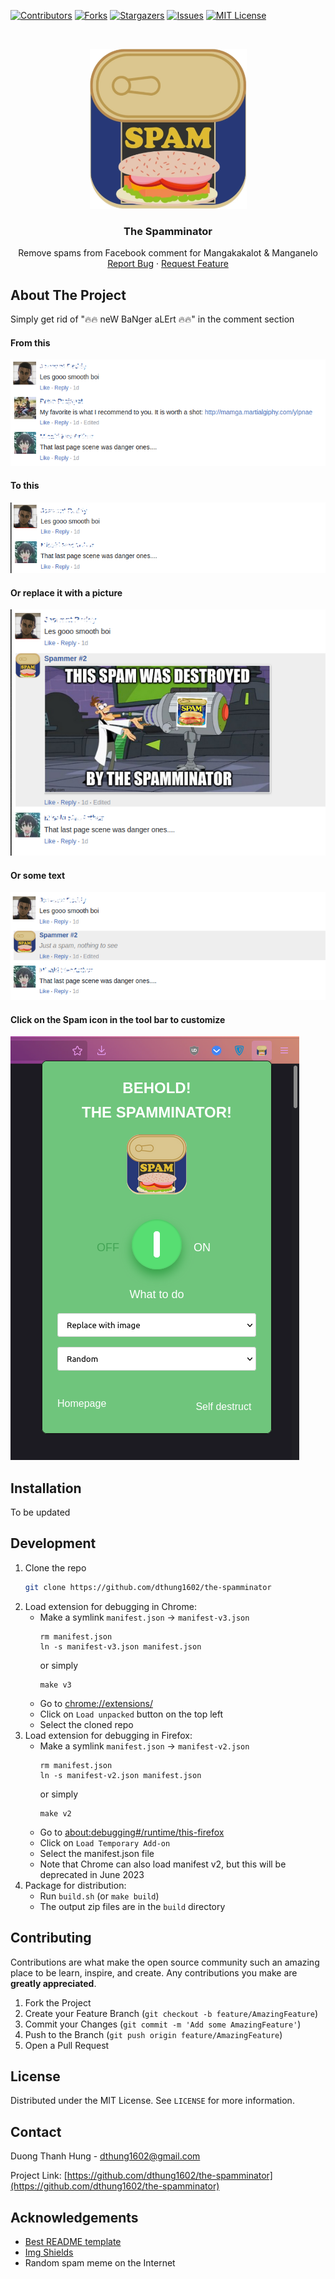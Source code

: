 <!-- README template from https://github.com/dthung1602/the-spamminator -->


[![Contributors][contributors-shield]][contributors-url]
[![Forks][forks-shield]][forks-url]
[![Stargazers][stars-shield]][stars-url]
[![Issues][issues-shield]][issues-url]
[![MIT License][license-shield]][license-url]

<!-- PROJECT LOGO -->
<br />
<p align="center">
  <a href="https://github.com/dthung1602/the-spamminator">
    <img src="https://raw.githubusercontent.com/dthung1602/the-spamminator/master/images/logo/spam-logo.png" alt="MB" width="251" height="256">
  </a>

<h3 align="center">The Spamminator</h3>

<p align="center">
    Remove spams from Facebook comment for Mangakakalot & Manganelo
    <br />
    <a href="https://github.com/dthung1602/the-spamminator/issues">Report Bug</a>
    ·
    <a href="https://github.com/dthung1602/the-spamminator/issues">Request Feature</a>
</p>

<!-- ABOUT THE PROJECT -->
## About The Project

Simply get rid of "🔥🔥 neW BaNger aLErt 🔥🔥" in the comment section

#### From this

![](images/demo/original.png)

#### To this

![](images/demo/remove.png)

#### Or replace it with a picture

![](images/demo/replace-by-image.png)

#### Or some text

![](images/demo/replace-by-text.png)

#### Click on the Spam icon in the tool bar to customize

![](images/demo/toolbar.png)

## Installation

To be updated

## Development

1. Clone the repo
    ```sh
    git clone https://github.com/dthung1602/the-spamminator
    ```
2. Load extension for debugging in Chrome:
    - Make a symlink `manifest.json` -> `manifest-v3.json`
        ```shell
        rm manifest.json
        ln -s manifest-v3.json manifest.json     
        ```
        or simply 
        ```shell
        make v3
        ```
    - Go to [chrome://extensions/](chrome://extensions/)
    - Click on `Load unpacked` button on the top left
    - Select the cloned repo
3. Load extension for debugging in Firefox:
    - Make a symlink `manifest.json` -> `manifest-v2.json`
        ```shell
        rm manifest.json
        ln -s manifest-v2.json manifest.json     
        ```
        or simply
        ```shell
        make v2
        ```
    - Go to [about:debugging#/runtime/this-firefox](about:debugging#/runtime/this-firefox)
    - Click on `Load Temporary Add-on`
    - Select the manifest.json file
    - Note that Chrome can also load manifest v2, but this will be deprecated in June 2023
4. Package for distribution:
    - Run `build.sh` (or `make build`)
    - The output zip files are in the `build` directory
<!-- CONTRIBUTING -->
## Contributing

Contributions are what make the open source community such an amazing place to be learn, inspire, and create. Any contributions you make are **greatly appreciated**.

1. Fork the Project
2. Create your Feature Branch (`git checkout -b feature/AmazingFeature`)
3. Commit your Changes (`git commit -m 'Add some AmazingFeature'`)
4. Push to the Branch (`git push origin feature/AmazingFeature`)
5. Open a Pull Request



<!-- LICENSE -->
## License

Distributed under the MIT License. See `LICENSE` for more information.


<!-- CONTACT -->
## Contact

Duong Thanh Hung - [dthung1602@gmail.com](mailto:dthung1602@gmail.com)

Project Link: [https://github.com/dthung1602/the-spamminator](https://github.com/dthung1602/the-spamminator)


<!-- ACKNOWLEDGEMENTS -->
## Acknowledgements
* [Best README template](https://github.com/othneildrew/Best-README-Template)
* [Img Shields](https://shields.io)
* Random spam meme on the Internet



<!-- MARKDOWN LINKS & IMAGES -->
<!-- https://www.markdownguide.org/basic-syntax/#reference-style-links -->
[contributors-shield]: https://img.shields.io/github/contributors/dthung1602/the-spamminator.svg?style=flat-square
[contributors-url]: https://github.com/dthung1602/the-spamminator/graphs/contributors
[forks-shield]: https://img.shields.io/github/forks/dthung1602/the-spamminator.svg?style=flat-square
[forks-url]: https://github.com/dthung1602/the-spamminator/network/members
[stars-shield]: https://img.shields.io/github/stars/dthung1602/the-spamminator.svg?style=flat-square
[stars-url]: https://github.com/dthung1602/the-spamminator/stargazers
[issues-shield]: https://img.shields.io/github/issues/dthung1602/the-spamminator.svg?style=flat-square
[issues-url]: https://github.com/dthung1602/the-spamminator/issues
[license-shield]: https://img.shields.io/github/license/dthung1602/the-spamminator.svg?style=flat-square
[license-url]: https://github.com/dthung1602/the-spamminator/blob/master/LICENSE
